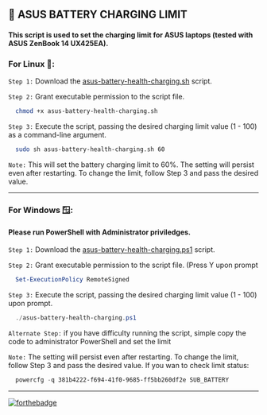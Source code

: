 ## 🔋 ASUS BATTERY CHARGING LIMIT

#### This script is used to set the charging limit for ASUS laptops (tested with ASUS ZenBook 14 UX425EA).

### For Linux 🐧:

`Step 1:` Download the [asus-battery-health-charging.sh](https://github.com/alik-agarwala/ASUS-battery-charging-limit/blob/main/asus-battery-health-charging.sh) script.

`Step 2:` Grant executable permission to the script file.
```bash
  chmod +x asus-battery-health-charging.sh
```

`Step 3:` Execute the script, passing the desired charging limit value (1 - 100) as a command-line argument.
```bash
  sudo sh asus-battery-health-charging.sh 60
```
`Note:` This will set the battery charging limit to 60%. The setting will persist even after restarting. To change the limit, follow Step 3 and pass the desired value.

---

### For Windows 🪟:

#### Please run PowerShell with Administrator priviledges.

`Step 1:` Download the [asus-battery-health-charging.ps1](/asus-battery-health-charging.ps1) script.

`Step 2:` Grant executable permission to the script file. (Press Y upon prompt
```powershell
  Set-ExecutionPolicy RemoteSigned
```

`Step 3:` Execute the script, passing the desired charging limit value (1 - 100) upon prompt.
```powershell
  ./asus-battery-health-charging.ps1
```

`Alternate Step:` if you have difficulty running the script, simple copy the code to administrator PowerShell and set the limit

`Note:`  The setting will persist even after restarting. To change the limit, follow Step 3 and pass the desired value. If you wan to check limit status:
```powershell
  powercfg -q 381b4222-f694-41f0-9685-ff5bb260df2e SUB_BATTERY
```

---

[![forthebadge](https://forthebadge.com/images/badges/60-percent-of-the-time-works-every-time.svg)](https://forthebadge.com)

